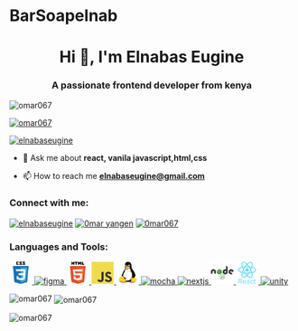 # BarSoapelnab
<h1 align="center">Hi 👋, I'm Elnabas Eugine</h1>
<h3 align="center">A passionate frontend developer from kenya</h3>

<p align="left"> <img src="https://komarev.com/ghpvc/?username=omar067&label=Profile%20views&color=0e75b6&style=flat" alt="omar067" /> </p>

<p align="left"> <a href="https://github.com/ryo-ma/github-profile-trophy"><img src="https://github-profile-trophy.vercel.app/?username=omar067" alt="omar067" /></a> </p>

<p align="left"> <a href="https://twitter.com/elnabaseugine" target="blank"><img src="https://img.shields.io/twitter/follow/elnabaseugine?logo=twitter&style=for-the-badge" alt="elnabaseugine" /></a> </p>

- 💬 Ask me about **react, vanila javascript,html,css**

- 📫 How to reach me **elnabaseugine@gmail.com**

<h3 align="left">Connect with me:</h3>
<p align="left">
<a href="https://twitter.com/elnabaseugine" target="blank"><img align="center" src="https://raw.githubusercontent.com/rahuldkjain/github-profile-readme-generator/master/src/images/icons/Social/twitter.svg" alt="elnabaseugine" height="30" width="40" /></a>
<a href="https://fb.com/0mar yangen" target="blank"><img align="center" src="https://raw.githubusercontent.com/rahuldkjain/github-profile-readme-generator/master/src/images/icons/Social/facebook.svg" alt="0mar yangen" height="30" width="40" /></a>
<a href="https://instagram.com/0mar067" target="blank"><img align="center" src="https://raw.githubusercontent.com/rahuldkjain/github-profile-readme-generator/master/src/images/icons/Social/instagram.svg" alt="0mar067" height="30" width="40" /></a>
</p>

<h3 align="left">Languages and Tools:</h3>
<p align="left"> <a href="https://www.w3schools.com/css/" target="_blank" rel="noreferrer"> <img src="https://raw.githubusercontent.com/devicons/devicon/master/icons/css3/css3-original-wordmark.svg" alt="css3" width="40" height="40"/> </a> <a href="https://www.figma.com/" target="_blank" rel="noreferrer"> <img src="https://www.vectorlogo.zone/logos/figma/figma-icon.svg" alt="figma" width="40" height="40"/> </a> <a href="https://www.w3.org/html/" target="_blank" rel="noreferrer"> <img src="https://raw.githubusercontent.com/devicons/devicon/master/icons/html5/html5-original-wordmark.svg" alt="html5" width="40" height="40"/> </a> <a href="https://developer.mozilla.org/en-US/docs/Web/JavaScript" target="_blank" rel="noreferrer"> <img src="https://raw.githubusercontent.com/devicons/devicon/master/icons/javascript/javascript-original.svg" alt="javascript" width="40" height="40"/> </a> <a href="https://www.linux.org/" target="_blank" rel="noreferrer"> <img src="https://raw.githubusercontent.com/devicons/devicon/master/icons/linux/linux-original.svg" alt="linux" width="40" height="40"/> </a> <a href="https://mochajs.org" target="_blank" rel="noreferrer"> <img src="https://www.vectorlogo.zone/logos/mochajs/mochajs-icon.svg" alt="mocha" width="40" height="40"/> </a> <a href="https://nextjs.org/" target="_blank" rel="noreferrer"> <img src="https://cdn.worldvectorlogo.com/logos/nextjs-2.svg" alt="nextjs" width="40" height="40"/> </a> <a href="https://nodejs.org" target="_blank" rel="noreferrer"> <img src="https://raw.githubusercontent.com/devicons/devicon/master/icons/nodejs/nodejs-original-wordmark.svg" alt="nodejs" width="40" height="40"/> </a> <a href="https://reactjs.org/" target="_blank" rel="noreferrer"> <img src="https://raw.githubusercontent.com/devicons/devicon/master/icons/react/react-original-wordmark.svg" alt="react" width="40" height="40"/> </a> <a href="https://unity.com/" target="_blank" rel="noreferrer"> <img src="https://www.vectorlogo.zone/logos/unity3d/unity3d-icon.svg" alt="unity" width="40" height="40"/> </a> </p>

<p><img align="left" src="https://github-readme-stats.vercel.app/api/top-langs?username=omar067&show_icons=true&locale=en&layout=compact" alt="omar067" /></p>

<p>&nbsp;<img align="center" src="https://github-readme-stats.vercel.app/api?username=omar067&show_icons=true&locale=en" alt="omar067" /></p>

<p><img align="center" src="https://github-readme-streak-stats.herokuapp.com/?user=omar067&" alt="omar067" /></p>
